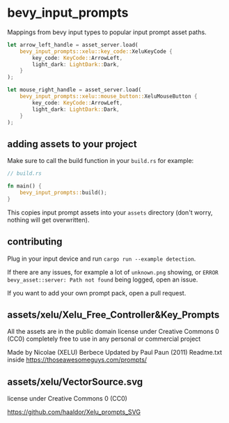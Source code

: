 # bevy_input_prompts

Mappings from bevy input types to popular input prompt asset paths.

```rust
let arrow_left_handle = asset_server.load(
    bevy_input_prompts::xelu::key_code::XeluKeyCode {
        key_code: KeyCode::ArrowLeft,
        light_dark: LightDark::Dark,
    }
);

let mouse_right_handle = asset_server.load(
    bevy_input_prompts::xelu::mouse_button::XeluMouseButton {
        key_code: KeyCode::ArrowLeft,
        light_dark: LightDark::Dark,
    }
);
```

## adding assets to your project

Make sure to call the build function in your `build.rs` for example:

```rust
// build.rs

fn main() {
    bevy_input_prompts::build();
}
```

This copies input prompt assets into your `assets` directory (don't worry, nothing will get overwritten).

## contributing

Plug in your input device and run `cargo run --example detection`.

If there are any issues, for example a lot of `unknown.png` showing, or `ERROR bevy_asset::server: Path not found` being logged, open an issue.

If you want to add your own prompt pack, open a pull request.

## assets/xelu/Xelu_Free_Controller&Key_Prompts

All the assets are in the public domain license under Creative Commons 0 (CC0) completely free to use in any personal or commercial project

Made by Nicolae (XELU) Berbece
Updated by Paul Paun (2011)
Readme.txt inside
https://thoseawesomeguys.com/prompts/

## assets/xelu/VectorSource.svg

license under Creative Commons 0 (CC0)

https://github.com/haaldor/Xelu_prompts_SVG